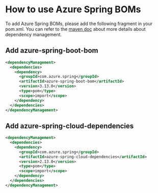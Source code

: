 # How to use Azure Spring BOMs

To add Azure Spring BOMs, please add the following fragment in your pom.xml.
You can refer to the [maven doc] about more details about dependency management.

## Add azure-spring-boot-bom

[//]: # ({x-version-update-start;com.azure.spring:azure-spring-boot-bom;current})
```xml
<dependencyManagement>
  <dependencies>
    <dependency>
      <groupId>com.azure.spring</groupId>
      <artifactId>azure-spring-boot-bom</artifactId>
      <version>3.13.0</version>
      <type>pom</type>
      <scope>import</scope>
    </dependency>
  </dependencies>
</dependencyManagement>
```
[//]: # ({x-version-update-end})

## Add azure-spring-cloud-dependencies

[//]: # ({x-version-update-start;com.azure.spring:azure-spring-cloud-dependencies;current})
```xml
<dependencyManagement>
  <dependencies>
    <dependency>
      <groupId>com.azure.spring</groupId>
      <artifactId>azure-spring-cloud-dependencies</artifactId>
      <version>2.13.0</version>
      <type>pom</type>
      <scope>import</scope>
    </dependency>
  </dependencies>
</dependencyManagement>
```
[//]: # ({x-version-update-end})

[maven doc]: https://maven.apache.org/